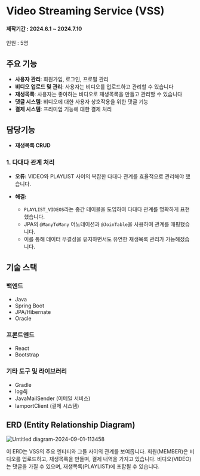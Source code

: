 # Video Streaming Service (VSS)
#### 제작기간 : 2024.6.1 ~ 2024.7.10
인원 : 5명 

## 주요 기능

- **사용자 관리**: 회원가입, 로그인, 프로필 관리
- **비디오 업로드 및 관리**: 사용자는 비디오를 업로드하고 관리할 수 있습니다
- **재생목록**: 사용자는 좋아하는 비디오로 재생목록을 만들고 관리할 수 있습니다
- **댓글 시스템**: 비디오에 대한 사용자 상호작용을 위한 댓글 기능
- **결제 시스템**: 프리미엄 기능에 대한 결제 처리

## 담당기능
- **재생목록 CRUD**
### 1. 다대다 관계 처리

- **오류:** VIDEO와 PLAYLIST 사이의 복잡한 다대다 관계를 효율적으로 관리해야 했습니다.

- **해결:**
  - `PLAYLIST_VIDEOS`라는 중간 테이블을 도입하여 다대다 관계를 명확하게 표현했습니다.
  - JPA의 `@ManyToMany` 어노테이션과 `@JoinTable`을 사용하여 관계를 매핑했습니다.
  - 이를 통해 데이터 무결성을 유지하면서도 유연한 재생목록 관리가 가능해졌습니다.

## 기술 스택

### 백엔드
- Java
- Spring Boot
- JPA/Hibernate
- Oracle

### 프론트엔드
- React
- Bootstrap

### 기타 도구 및 라이브러리
- Gradle
- log4j
- JavaMailSender (이메일 서비스)
- IamportClient (결제 시스템)

## ERD (Entity Relationship Diagram)
![Untitled diagram-2024-09-01-113458](https://github.com/user-attachments/assets/a3f6c67e-826b-431c-a2e1-5be4ce13a31e)



이 ERD는 VSS의 주요 엔티티와 그들 사이의 관계를 보여줍니다. 회원(MEMBER)은 비디오를 업로드하고, 재생목록을 만들며, 결제 내역을 가지고 있습니다. 비디오(VIDEO)는 댓글을 가질 수 있으며, 재생목록(PLAYLIST)에 포함될 수 있습니다.

